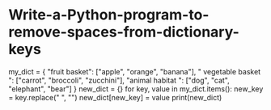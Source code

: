 # Write-a-Python-program-to-remove-spaces-from-dictionary-keys

my_dict = {
 "fruit basket": ["apple", "orange", "banana"],
 " vegetable basket ": ["carrot", "broccoli", "zucchini"],
 "animal habitat ": ["dog", "cat", "elephant", "bear"]
}
new_dict = {}
for key, value in my_dict.items():
 new_key = key.replace(" ", "")
 new_dict[new_key] = value
print(new_dict)
